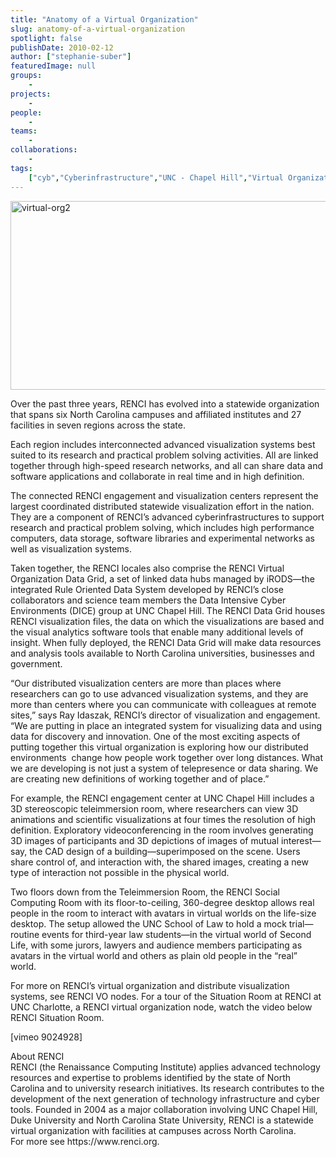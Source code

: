 ```yaml
---
title: "Anatomy of a Virtual Organization"
slug: anatomy-of-a-virtual-organization
spotlight: false
publishDate: 2010-02-12
author: ["stephanie-suber"]
featuredImage: null
groups:
    - 
projects:
    - 
people:
    - 
teams: 
    - 
collaborations:
    - 
tags:
    ["cyb","Cyberinfrastructure","UNC - Chapel Hill","Virtual Organization"]
---
```

<p><a href="https://www.renci.org/wp-content/uploads/2010/02/virtual-org2.jpg"><img class="alignnone size-full wp-image-4696" title="virtual-org2" src="https://www.renci.org/wp-content/uploads/2010/02/virtual-org2.jpg" alt="virtual-org2" width="630" height="302" /></a></p>

<p>Over the past three years, RENCI has evolved into a statewide organization that spans six North Carolina campuses and affiliated institutes and 27 facilities in seven regions across the state.</p>

<p><!--more-->Each region includes interconnected advanced visualization systems best suited to its research and practical problem solving activities. All are linked together through high-speed research networks, and all can share data and software applications and collaborate in real time and in high definition.</p>

<p>The connected RENCI engagement and visualization centers represent the largest coordinated distributed statewide visualization effort in the nation. They are a component of RENCI’s advanced cyberinfrastructures to support research and practical problem solving, which includes high performance computers, data storage, software libraries and experimental networks as well as visualization systems.</p>

<p>Taken together, the RENCI locales also comprise the RENCI Virtual Organization Data Grid, a set of linked data hubs managed by iRODS—the integrated Rule Oriented Data System developed by RENCI’s close collaborators and science team members the Data Intensive Cyber Environments (DICE) group at UNC Chapel Hill. The RENCI Data Grid houses RENCI visualization files, the data on which the visualizations are based and the visual analytics software tools that enable many additional levels of insight. When fully deployed, the RENCI Data Grid will make data resources and analysis tools available to North Carolina universities, businesses and government.</p>

<p>“Our distributed visualization centers are more than places where researchers can go to use advanced visualization systems, and they are more than centers where you can communicate with colleagues at remote sites,” says Ray Idaszak, RENCI’s director of visualization and engagement. “We are putting in place an integrated system for visualizing data and using data for discovery and innovation. One of the most exciting aspects of putting together this virtual organization is exploring how our distributed environments  change how people work together over long distances. What we are developing is not just a system of telepresence or data sharing. We are creating new definitions of working together and of place.”</p>

<p>For example, the RENCI engagement center at UNC Chapel Hill includes a 3D stereoscopic teleimmersion room, where researchers can view 3D animations and scientific visualizations at four times the resolution of high definition. Exploratory videoconferencing in the room involves generating 3D images of participants and 3D depictions of images of mutual interest—say, the CAD design of a building—superimposed on the scene. Users share control of, and interaction with, the shared images, creating a new type of interaction not possible in the physical world.</p>

<p>Two floors down from the Teleimmersion Room, the RENCI Social Computing Room with its floor-to-ceiling, 360-degree desktop allows real people in the room to interact with avatars in virtual worlds on the life-size desktop. The setup allowed the UNC School of Law to hold a mock trial—routine events for third-year law students—in the virtual world of Second Life, with some jurors, lawyers and audience members participating as avatars in the virtual world and others as plain old people in the “real” world.</p>

<p>For more on RENCI’s virtual organization and distribute visualization systems, see RENCI VO nodes. For a tour of the Situation Room at RENCI at UNC Charlotte, a RENCI virtual organization node, watch the video below RENCI Situation Room.</p>

<p>[vimeo 9024928]</p>

<p><span class="head2">About RENCI</span><br />
 RENCI (the Renaissance Computing Institute) applies advanced technology resources and expertise to problems identified by the state of North Carolina and to university research initiatives. Its research contributes to the development of the next generation of technology infrastructure and cyber tools. Founded in 2004 as a major collaboration involving UNC Chapel Hill, Duke University and North Carolina State University, RENCI is a statewide virtual organization with facilities at campuses across North Carolina.   <br />
 For more see https://www.renci.org.</p>
